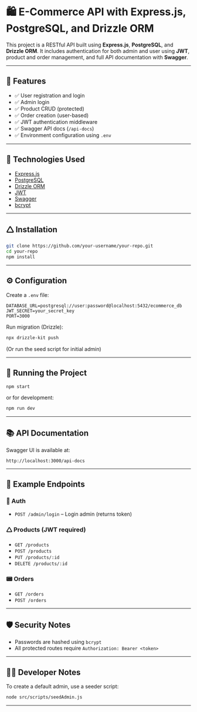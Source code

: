 # 🛍 E-Commerce API with Express.js, PostgreSQL, and Drizzle ORM

This project is a RESTful API built using **Express.js**, **PostgreSQL**, and **Drizzle ORM**. It includes authentication for both admin and user using **JWT**, product and order management, and full API documentation with **Swagger**.

---

## 🚀 Features

* ✅ User registration and login
* ✅ Admin login
* ✅ Product CRUD (protected)
* ✅ Order creation (user-based)
* ✅ JWT authentication middleware
* ✅ Swagger API docs (`/api-docs`)
* ✅ Environment configuration using `.env`

---

## 🧠 Technologies Used

* [Express.js](https://expressjs.com/)
* [PostgreSQL](https://www.postgresql.org/)
* [Drizzle ORM](https://orm.drizzle.team/)
* [JWT](https://jwt.io/)
* [Swagger](https://swagger.io/)
* [bcrypt](https://www.npmjs.com/package/bcrypt)

---

## 🛆 Installation

```bash
git clone https://github.com/your-username/your-repo.git
cd your-repo
npm install
```

---

## ⚙️ Configuration

Create a `.env` file:

```env
DATABASE_URL=postgresql://user:password@localhost:5432/ecommerce_db
JWT_SECRET=your_secret_key
PORT=3000
```

Run migration (Drizzle):

```bash
npx drizzle-kit push
```

(Or run the seed script for initial admin)

---

## 🧲 Running the Project

```bash
npm start
```

or for development:

```bash
npm run dev
```

---

## 📚 API Documentation

Swagger UI is available at:

```
http://localhost:3000/api-docs
```

---

## 🗻 Example Endpoints

### 🔐 Auth

* `POST /admin/login` – Login admin (returns token)

### 🛆 Products (JWT required)

* `GET /products`
* `POST /products`
* `PUT /products/:id`
* `DELETE /products/:id`

### 📟 Orders

* `GET /orders`
* `POST /orders`

---

## 🛡️ Security Notes

* Passwords are hashed using `bcrypt`
* All protected routes require `Authorization: Bearer <token>`

---

## 🧑‍💻 Developer Notes

To create a default admin, use a seeder script:

```bash
node src/scripts/seedAdmin.js
```

---


